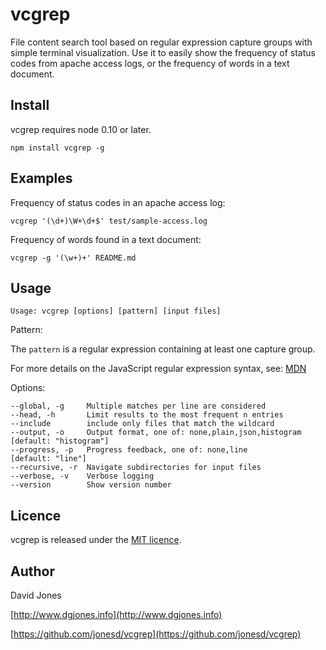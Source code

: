 # vcgrep

File content search tool based on regular expression capture groups with simple terminal visualization. Use it to
easily show the frequency of status codes from apache access logs, or the frequency of words in a text document.


## Install

vcgrep requires node 0.10 or later.

    npm install vcgrep -g


## Examples

Frequency of status codes in an apache access log:

    vcgrep '(\d+)\W+\d+$' test/sample-access.log


Frequency of words found in a text document:

    vcgrep -g '(\w+)+' README.md


## Usage

    Usage: vcgrep [options] [pattern] [input files]

Pattern:

The `pattern` is a regular expression containing at least one capture group.

For more details on the JavaScript regular expression syntax, see: [MDN](https://developer.mozilla.org/en-US/docs/Web/JavaScript/Guide/Regular_Expressions?redirectlocale=en-US&redirectslug=JavaScript%2FGuide%2FRegular_Expressions)

Options:

    --global, -g     Multiple matches per line are considered
    --head, -h       Limit results to the most frequent n entries
    --include        include only files that match the wildcard
    --output, -o     Output format, one of: none,plain,json,histogram  [default: "histogram"]
    --progress, -p   Progress feedback, one of: none,line              [default: "line"]
    --recursive, -r  Navigate subdirectories for input files
    --verbose, -v    Verbose logging
    --version        Show version number

## Licence

vcgrep is released under the [MIT licence](https://github.com/jonesd/vcgrep/blob/master/LICENSE).


## Author

David Jones

[http://www.dgjones.info](http://www.dgjones.info)

[https://github.com/jonesd/vcgrep](https://github.com/jonesd/vcgrep)
